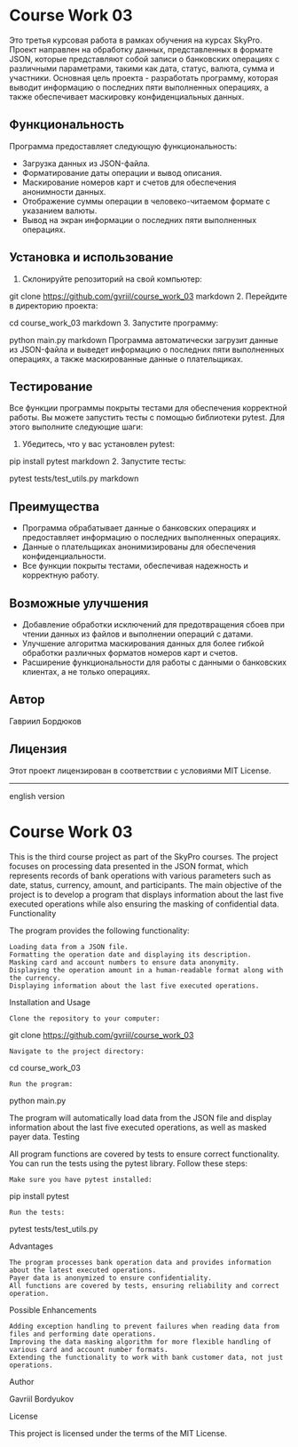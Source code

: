 # Course Work 03

Это третья курсовая работа в рамках обучения на курсах SkyPro. Проект направлен на обработку данных, представленных в формате JSON, которые представляют собой записи о банковских операциях с различными параметрами, такими как дата, статус, валюта, сумма и участники. Основная цель проекта - разработать программу, которая выводит информацию о последних пяти выполненных операциях, а также обеспечивает маскировку конфиденциальных данных.

## Функциональность

Программа предоставляет следующую функциональность:

- Загрузка данных из JSON-файла.
- Форматирование даты операции и вывод описания.
- Маскирование номеров карт и счетов для обеспечения анонимности данных.
- Отображение суммы операции в человеко-читаемом формате с указанием валюты.
- Вывод на экран информации о последних пяти выполненных операциях.

## Установка и использование

1. Склонируйте репозиторий на свой компьютер:

git clone https://github.com/gvriil/course_work_03
markdown
2. Перейдите в директорию проекта:

cd course_work_03
markdown
3. Запустите программу:

python main.py
markdown
Программа автоматически загрузит данные из JSON-файла и выведет информацию о последних пяти выполненных операциях, а также маскированные данные о плательщиках.

## Тестирование

Все функции программы покрыты тестами для обеспечения корректной работы. Вы можете запустить тесты с помощью библиотеки pytest. Для этого выполните следующие шаги:

1. Убедитесь, что у вас установлен pytest:

pip install pytest
markdown
2. Запустите тесты:

pytest tests/test_utils.py
markdown
## Преимущества

- Программа обрабатывает данные о банковских операциях и предоставляет информацию о последних выполненных операциях.
- Данные о плательщиках анонимизированы для обеспечения конфиденциальности.
- Все функции покрыты тестами, обеспечивая надежность и корректную работу.

## Возможные улучшения

- Добавление обработки исключений для предотвращения сбоев при чтении данных из файлов и выполнении операций с датами.
- Улучшение алгоритма маскирования данных для более гибкой обработки различных форматов номеров карт и счетов.
- Расширение функциональности для работы с данными о банковских клиентах, а не только операциях.

## Автор

Гавриил Бордюков  

## Лицензия

Этот проект лицензирован в соответствии с условиями MIT License.

__________________________________________________________________________________________________________________________________
english version

# Course Work 03

This is the third course project as part of the SkyPro courses. The project focuses on processing data presented in the JSON format, which represents records of bank operations with various parameters such as date, status, currency, amount, and participants. The main objective of the project is to develop a program that displays information about the last five executed operations while also ensuring the masking of confidential data.
Functionality

The program provides the following functionality:

    Loading data from a JSON file.
    Formatting the operation date and displaying its description.
    Masking card and account numbers to ensure data anonymity.
    Displaying the operation amount in a human-readable format along with the currency.
    Displaying information about the last five executed operations.

Installation and Usage

    Clone the repository to your computer:

git clone https://github.com/gvriil/course_work_03

    Navigate to the project directory:

cd course_work_03

    Run the program:

python main.py

The program will automatically load data from the JSON file and display information about the last five executed operations, as well as masked payer data.
Testing

All program functions are covered by tests to ensure correct functionality. You can run the tests using the pytest library. Follow these steps:

    Make sure you have pytest installed:

pip install pytest

    Run the tests:

pytest tests/test_utils.py

Advantages

    The program processes bank operation data and provides information about the latest executed operations.
    Payer data is anonymized to ensure confidentiality.
    All functions are covered by tests, ensuring reliability and correct operation.

Possible Enhancements

    Adding exception handling to prevent failures when reading data from files and performing date operations.
    Improving the data masking algorithm for more flexible handling of various card and account number formats.
    Extending the functionality to work with bank customer data, not just operations.

Author

Gavriil Bordyukov

License

This project is licensed under the terms of the MIT License.
